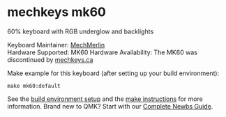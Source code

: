 # mechkeys mk60

60% keyboard with RGB underglow and backlights

Keyboard Maintainer: [MechMerlin](https://github.com/mechmerlin)  
Hardware Supported: MK60 
Hardware Availability: The MK60 was discontinued by [mechkeys.ca](https://mechkeys.ca/)

Make example for this keyboard (after setting up your build environment):

    make mk60:default

See the [build environment setup](https://docs.qmk.fm/#/getting_started_build_tools) and the [make instructions](https://docs.qmk.fm/#/getting_started_make_guide) for more information. Brand new to QMK? Start with our [Complete Newbs Guide](https://docs.qmk.fm/#/newbs).
